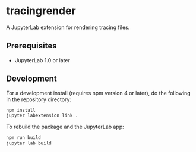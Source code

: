 # tracingrender

A JupyterLab extension for rendering tracing files.

## Prerequisites

* JupyterLab 1.0 or later

<!-- ## Installation

```bash
jupyter labextension install tracingrender
``` -->

## Development

For a development install (requires npm version 4 or later), do the following in the repository directory:

```bash
npm install
jupyter labextension link .
```

To rebuild the package and the JupyterLab app:

```bash
npm run build
jupyter lab build
```

